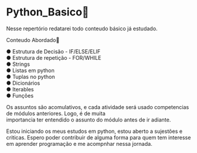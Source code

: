 # Python_Basico🐍

Nesse repertório redatarei todo conteudo básico já estudado. 

Conteudo Abordado📖

● Estrutura de Decisão - IF/ELSE/ELIF</br>
● Estrutura de repetição - FOR/WHILE</br>
● Strings </br>
● Listas em python </br>
● Tuplas no python </br>
● Dicionários </br>
● Iterables </br>
● Funções </br>

Os assuntos são acomulativos, e cada atividade será usado competencias de módulos anteriores. Logo, é de muita</br>
importancia ter entendido o assunto do módulo antes de ir adiante. 

Estou iniciando os meus estudos em python, estou aberto a sujestões e criticas. 
Espero poder contribuir de alguma forma para quem tem interesse em aprender programação e me acompnhar nessa jornada. 
